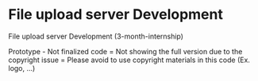 # File upload server Development
 File upload server Development (3-month-internship)

Prototype - Not finalized code
= Not showing the full version due to the copyright issue
= Please avoid to use copyright materials in this code (Ex. logo, ...)
